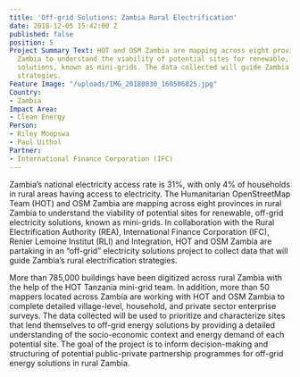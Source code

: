 ```yaml
---
title: 'Off-grid Solutions: Zambia Rural Electrification'
date: 2018-12-05 15:42:00 Z
published: false
position: 5
Project Summary Text: HOT and OSM Zambia are mapping across eight provinces in rural
  Zambia to understand the viability of potential sites for renewable, off-grid electricity
  solutions, known as mini-grids. The data collected will guide Zambia’s rural electrification
  strategies.
Feature Image: "/uploads/IMG_20180830_160506825.jpg"
Country:
- Zambia
Impact Area:
- Clean Energy
Person:
- Riley Moepswa
- Paul Uithol
Partner:
- International Finance Corporation (IFC)
---
```


Zambia’s national electricity access rate is 31%, with only 4% of households in rural areas having access to electricity. The Humanitarian OpenStreetMap Team (HOT) and OSM Zambia are mapping across eight provinces in rural Zambia to understand the viability of potential sites for renewable, off-grid electricity solutions, known as mini-grids. In collaboration with the Rural Electrification Authority (REA), International Finance Corporation (IFC), Renier Lemoine Institut (RLI) and Integration, HOT and OSM Zambia are partaking in an “off-grid” electricity solutions project to collect data that will guide Zambia’s rural electrification strategies.
 
More than 785,000 buildings have been digitized across rural Zambia with the help of the HOT Tanzania mini-grid team. In addition, more than 50 mappers located across Zambia are working with HOT and OSM Zambia to complete detailed village-level, household, and private sector enterprise surveys. The data collected will be used to prioritize and characterize sites that lend themselves to off-grid energy solutions by providing a detailed understanding of the socio-economic context and energy demand of each potential site. The goal of the project is to inform decision-making and structuring of potential public-private partnership programmes for off-grid energy solutions in rural Zambia. 